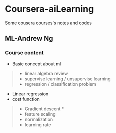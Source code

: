 # Coursera-aiLearning
Some cousera courses's notes and codes

## ML-Andrew Ng

### Course content
> 
* Basic concept about ml
>* linear algebra review
>* supervise learning / unsupervise learning
>* regression / classification problem
* Linear regression
* cost function
>* Gradient descent *
>* feature scaling
>* normalization
>* learning rate
